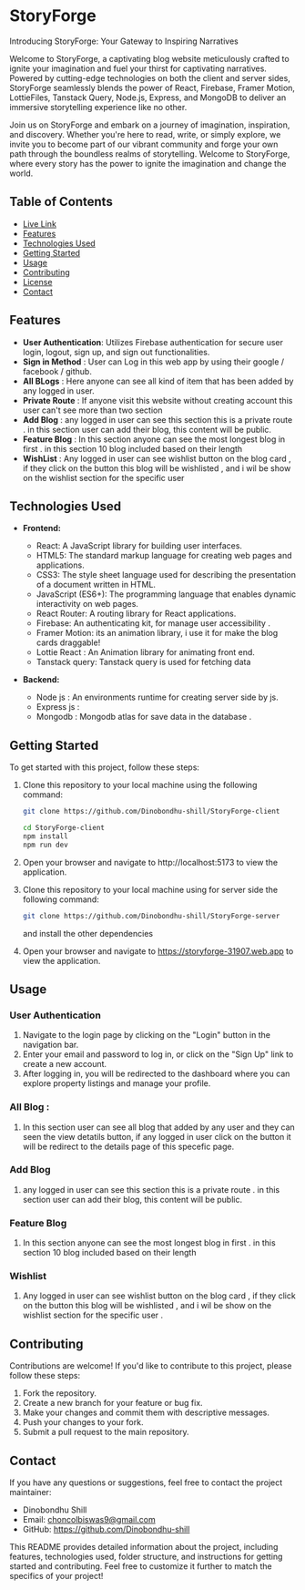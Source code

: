 # StoryForge

Introducing StoryForge: Your Gateway to Inspiring Narratives

Welcome to StoryForge, a captivating blog website meticulously crafted to ignite your imagination and fuel your thirst for captivating narratives. Powered by cutting-edge technologies on both the client and server sides, StoryForge seamlessly blends the power of React, Firebase, Framer Motion, LottieFiles, Tanstack Query, Node.js, Express, and MongoDB to deliver an immersive storytelling experience like no other.

Join us on StoryForge and embark on a journey of imagination, inspiration, and discovery. Whether you're here to read, write, or simply explore, we invite you to become part of our vibrant community and forge your own path through the boundless realms of storytelling. Welcome to StoryForge, where every story has the power to ignite the imagination and change the world.


## Table of Contents
- [Live Link](https://storyforge-31907.web.app)
- [Features](#features)
- [Technologies Used](#technologies-used)
- [Getting Started](#getting-started)
- [Usage](#usage)
- [Contributing](#contributing)
- [License](#license)
- [Contact](#contact)



## Features
- **User Authentication**: Utilizes Firebase authentication for secure user login, logout, sign up, and sign out functionalities.
- **Sign in Method** : User can Log in this web app by using their google / facebook / github.
- **All BLogs** : Here anyone can see all kind of item that has been added by any logged in user.
- **Private Route** : If anyone visit this website without creating account this user can't see more than two section
- **Add Blog** : any logged in user can see this section this is a private route . in this section user can add their blog, this content will be public. 
- **Feature Blog** : In this section anyone can see the most longest blog in first . in this section 10 blog included based on their length
- **WishList** : Any logged in user can see wishlist button on the blog card , if they click on the button this blog will be wishlisted , and i wil be show on the wishlist section for the specific user


## Technologies Used

- **Frontend:**
  - React: A JavaScript library for building user interfaces.
  - HTML5: The standard markup language for creating web pages and applications.
  - CSS3: The style sheet language used for describing the presentation of a document written in HTML.
  - JavaScript (ES6+): The programming language that enables dynamic interactivity on web pages.
  - React Router: A routing library for React applications.
  - Firebase: An authenticating kit, for manage user accessibility .
  - Framer Motion: its an animation library, i use it for make the blog cards draggable!
  - Lottie React :  An Animation library for animating front end.
  - Tanstack query: Tanstack query is used for fetching data

- **Backend:**
  - Node js : An environments runtime for creating server side by js.
  - Express js : 
  - Mongodb : Mongodb atlas for save data in the database .

## Getting Started

To get started with this project, follow these steps:

1. Clone this repository to your local machine using the following command:

   ```bash
   git clone https://github.com/Dinobondhu-shill/StoryForge-client
   ```

   ```bash
   cd StoryForge-client
   npm install
   npm run dev
   ```

2. Open your browser and navigate to http://localhost:5173 to view the application.

3. Clone this repository to your local machine using for server side the following command:

   ```bash
   git clone https://github.com/Dinobondhu-shill/StoryForge-server
   ```
   and install the other dependencies




5. Open your browser and navigate to https://storyforge-31907.web.app to view the application.


## Usage


### User Authentication

1. Navigate to the login page by clicking on the "Login" button in the navigation bar.
2. Enter your email and password to log in, or click on the "Sign Up" link to create a new account.
3. After logging in, you will be redirected to the dashboard where you can explore property listings and manage your profile.



### All Blog :
1. In this section user can see all blog that added by any user and they can seen the view detatils button, if any logged in user click on the button it will be redirect to the details page of this specefic page.

### Add Blog
1. any logged in user can see this section this is a private route . in this section user can add their blog, this content will be public. 

### Feature Blog
1.  In this section anyone can see the most longest blog in first . in this section 10 blog included based on their length


### Wishlist

1. Any logged in user can see wishlist button on the blog card , if they click on the button this blog will be wishlisted , and i wil be show on the wishlist section for the specific user
.


## Contributing

Contributions are welcome! If you'd like to contribute to this project, please follow these steps:

1. Fork the repository.
2. Create a new branch for your feature or bug fix.
3. Make your changes and commit them with descriptive messages.
4. Push your changes to your fork.
5. Submit a pull request to the main repository.


## Contact

If you have any questions or suggestions, feel free to contact the project maintainer:

- Dinobondhu Shill
- Email: choncolbiswas9@gmail.com
- GitHub: https://github.com/Dinobondhu-shill

This README provides detailed information about the project, including features, technologies used, folder structure, and instructions for getting started and contributing. Feel free to customize it further to match the specifics of your project!
